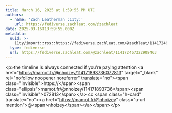 ```yaml
---
title: March 16, 2025 at 1:59:55 PM UTC
authors:
  - name: 'Zach Leatherman :11ty:'
    url: https://fediverse.zachleat.com/@zachleat
date: 2025-03-16T13:59:55.000Z
metadata:
  uuid: >-
    11ty/import::rss::https://fediverse.zachleat.com/@zachleat/114172467322908463
  type: fediverse
  url: https://fediverse.zachleat.com/@zachleat/114172467322908463
---
```

\<p>the timeline is always connected if you’re paying attention \<a href="https://mamot.fr/@nhoizey/114171893736072813" target="\_blank" rel="nofollow noopener noreferrer" translate="no">\<span class="invisible">https://\</span>\<span class="ellipsis">mamot.fr/@nhoizey/114171893736\</span>\<span class="invisible">072813\</span>\</a> cc \<span class="h-card" translate="no">\<a href="https://mamot.fr/@nhoizey" class="u-url mention">@\<span>nhoizey\</span>\</a>\</span>\</p>